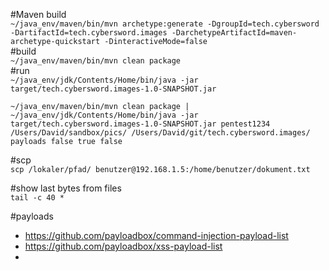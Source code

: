 #Maven build  
`~/java_env/maven/bin/mvn archetype:generate -DgroupId=tech.cybersword -DartifactId=tech.cybersword.images -DarchetypeArtifactId=maven-archetype-quickstart -DinteractiveMode=false`  
#build  
`~/java_env/maven/bin/mvn clean package`  
#run  
`~/java_env/jdk/Contents/Home/bin/java -jar target/tech.cybersword.images-1.0-SNAPSHOT.jar`  

`~/java_env/maven/bin/mvn clean package | ~/java_env/jdk/Contents/Home/bin/java -jar target/tech.cybersword.images-1.0-SNAPSHOT.jar pentest1234 /Users/David/sandbox/pics/ /Users/David/git/tech.cybersword.images/ payloads false true false`  

#scp  
`scp /lokaler/pfad/ benutzer@192.168.1.5:/home/benutzer/dokument.txt`  

#show last bytes from files  
`tail -c 40 *`  

#payloads  

- https://github.com/payloadbox/command-injection-payload-list
- https://github.com/payloadbox/xss-payload-list
- 